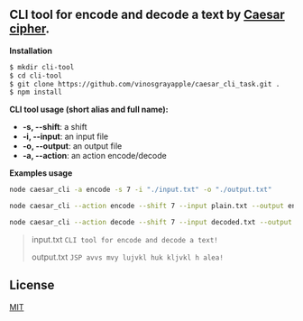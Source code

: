 ## CLI tool for encode and decode a text by [Caesar cipher](https://en.wikipedia.org/wiki/Caesar_cipher).

**Installation**

```bash
$ mkdir cli-tool
$ cd cli-tool
$ git clone https://github.com/vinosgrayapple/caesar_cli_task.git .
$ npm install
```

**CLI tool usage (short alias and full name):**

- **-s, --shift**: a shift
-  **-i, --input**: an input file
-  **-o, --output**: an output file
-  **-a, --action**: an action encode/decode

**Examples usage**

```bash
node caesar_cli -a encode -s 7 -i "./input.txt" -o "./output.txt"

node caesar_cli --action encode --shift 7 --input plain.txt --output encoded.txt

node caesar_cli --action decode --shift 7 --input decoded.txt --output plain.txt
```

> input.txt
> `CLI tool for encode and decode a text!`
>
> output.txt
> `JSP avvs mvy lujvkl huk kljvkl h alea!`


## License
[MIT](https://choosealicense.com/licenses/mit/)
